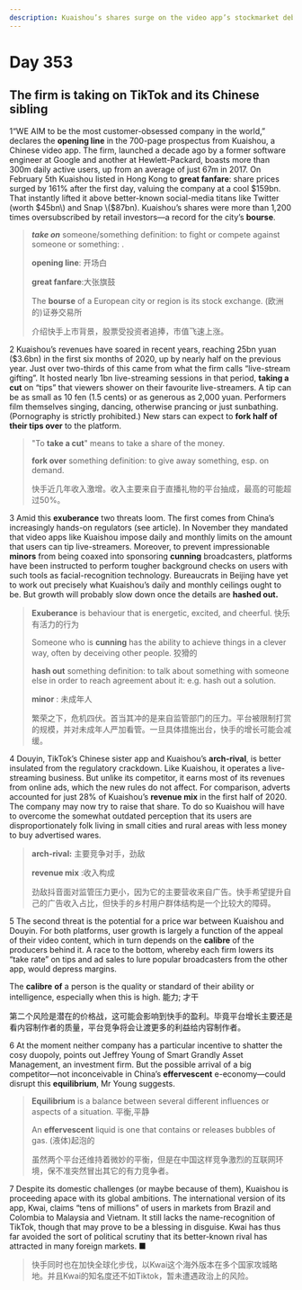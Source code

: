 ```yaml
---
description: Kuaishou’s shares surge on the video app’s stockmarket debut
---
```


# Day 353

## The firm is taking on TikTok and its Chinese sibling

1“WE AIM to be the most customer-obsessed company in the world,” declares the **opening line** in the 700-page prospectus from Kuaishou, a Chinese video app. The firm, launched a decade ago by a former software engineer at Google and another at Hewlett-Packard, boasts more than 300m daily active users, up from an average of just 67m in 2017. On February 5th Kuaishou listed in Hong Kong to **great fanfare**: share prices surged by 161% after the first day, valuing the company at a cool $159bn. That instantly lifted it above better-known social-media titans like Twitter \(worth $45bn\) and Snap \($87bn\). Kuaishou’s shares were more than 1,200 times oversubscribed by retail investors—a record for the city’s **bourse**.

> _**take on**_ someone/something definition: to fight or compete against someone or something: .
>
> **opening line**: 开场白
>
> **great fanfare**:大张旗鼓
>
> The **bourse** of a European city or region is its stock exchange. \(欧洲的\)证券交易所
>
> 介绍快手上市背景，股票受投资者追捧，市值飞速上涨。

2 Kuaishou’s revenues have soared in recent years, reaching 25bn yuan \($3.6bn\) in the first six months of 2020, up by nearly half on the previous year. Just over two-thirds of this came from what the firm calls “live-stream gifting”. It hosted nearly 1bn live-streaming sessions in that period, **taking a cut** on “tips” that viewers shower on their favourite live-streamers. A tip can be as small as 10 fen \(1.5 cents\) or as generous as 2,000 yuan. Performers film themselves singing, dancing, otherwise prancing or just sunbathing. \(Pornography is strictly prohibited.\) New stars can expect to **fork half of their tips over** to the platform.

> "To **take a cut**" means to take a share of the money.
>
> **fork over** something definition: to give away something, esp. on demand.
>
> 快手近几年收入激增。收入主要来自于直播礼物的平台抽成，最高的可能超过50%。

3 Amid this **exuberance** two threats loom. The first comes from China’s increasingly hands-on regulators \(see article\). In November they mandated that video apps like Kuaishou impose daily and monthly limits on the amount that users can tip live-streamers. Moreover, to prevent impressionable **minors** from being coaxed into sponsoring **cunning** broadcasters, platforms have been instructed to perform tougher background checks on users with such tools as facial-recognition technology. Bureaucrats in Beijing have yet to work out precisely what Kuaishou’s daily and monthly ceilings ought to be. But growth will probably slow down once the details are **hashed out.**

> **Exuberance** is behaviour that is energetic, excited, and cheerful. 快乐有活力的行为
>
> Someone who is **cunning** has the ability to achieve things in a clever way, often by deceiving other people. 狡猾的
>
> **hash out** something definition: to talk about something with someone else in order to reach agreement about it: e.g. hash out a solution.
>
> **minor** : 未成年人
>
> 繁荣之下，危机四伏。首当其冲的是来自监管部门的压力。平台被限制打赏的规模，并对未成年人严加看管。一旦具体措施出台，快手的增长可能会减缓。

4 Douyin, TikTok’s Chinese sister app and Kuaishou’s **arch-rival**, is better insulated from the regulatory crackdown. Like Kuaishou, it operates a live-streaming business. But unlike its competitor, it earns most of its revenues from online ads, which the new rules do not affect. For comparison, adverts accounted for just 28% of Kuaishou’s **revenue mix** in the first half of 2020. The company may now try to raise that share. To do so Kuaishou will have to overcome the somewhat outdated perception that its users are disproportionately folk living in small cities and rural areas with less money to buy advertised wares.

> **arch-rival:** 主要竞争对手，劲敌
>
> **revenue mix** :收入构成
>
> 劲敌抖音面对监管压力更小，因为它的主要营收来自广告。快手希望提升自己的广告收入占比，但快手的乡村用户群体结构是一个比较大的障碍。

5 The second threat is the potential for a price war between Kuaishou and Douyin. For both platforms, user growth is largely a function of the appeal of their video content, which in turn depends on the **calibre** of the producers behind it. A race to the bottom, whereby each firm lowers its “take rate” on tips and ad sales to lure popular broadcasters from the other app, would depress margins.

The **calibre** **of** a person is the quality or standard of their ability or intelligence, especially when this is high. 能力; 才干

第二个风险是潜在的价格战，这可能会影响到快手的盈利。毕竟平台增长主要还是看内容制作者的质量，平台竞争将会让渡更多的利益给内容制作者。

6 At the moment neither company has a particular incentive to shatter the cosy duopoly, points out Jeffrey Young of Smart Grandly Asset Management, an investment firm. But the possible arrival of a big competitor—not inconceivable in China’s **effervescent** e-economy—could disrupt this **equilibrium**, Mr Young suggests.

> **Equilibrium** is a balance between several different influences or aspects of a situation. 平衡,平静
>
> An **effervescent** liquid is one that contains or releases bubbles of gas. \(液体\)起泡的
>
> 虽然两个平台还维持着微妙的平衡，但是在中国这样竞争激烈的互联网环境，保不准突然冒出其它的有力竞争者。

7 Despite its domestic challenges \(or maybe because of them\), Kuaishou is proceeding apace with its global ambitions. The international version of its app, Kwai, claims “tens of millions” of users in markets from Brazil and Colombia to Malaysia and Vietnam. It still lacks the name-recognition of TikTok, though that may prove to be a blessing in disguise. Kwai has thus far avoided the sort of political scrutiny that its better-known rival has attracted in many foreign markets. ■

> 快手同时也在加快全球化步伐，以Kwai这个海外版本在多个国家攻城略地。并且Kwai的知名度还不如Tiktok，暂未遭遇政治上的风险。

